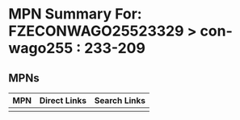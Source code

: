 



# MPN Summary For: FZECONWAGO25523329 > con-wago255 : 233-209

## MPNs
  

|MPN|Direct Links|Search Links|
| :--- | :--- | :--- |
||||
